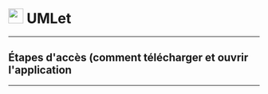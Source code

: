 <h1> <img src="https://static.wikia.nocookie.net/logopedia/images/c/c8/Steps_Recorder_2009.png/revision/latest?cb=20230101175525" width="30"> UMLet</h1>

  
------------------------------------------------------------------------------------------------------------------

<h2>Étapes d'accès (comment télécharger et ouvrir l'application</h2>

------------------------------------------------------------------------------------------------------------------

